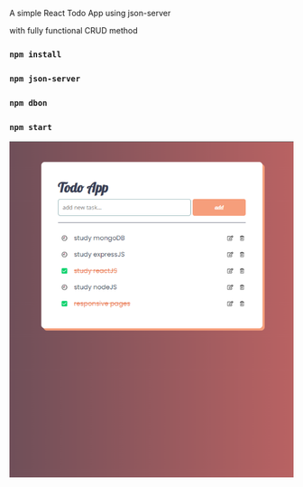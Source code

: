 A simple React Todo App using json-server

with fully functional CRUD method

### `npm install`

### `npm json-server`

### `npm dbon`

### `npm start`

![sample image](/public/todoapp.png)
